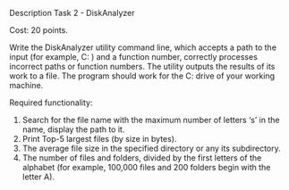 Description
Task 2 - DiskAnalyzer

Cost: 20 points.

Write the DiskAnalyzer utility command line, which accepts a path to the input (for example, C: ) and a function number, 
correctly processes incorrect paths or function numbers. The utility outputs the results of its work to a file. 
The program should work for the C: drive of your working machine.

Required functionality:

1. Search for the file name with the maximum number of letters ‘s’ in the name, display the path to it.
2. Print Top-5 largest files (by size in bytes).
3. The average file size in the specified directory or any its subdirectory.
4. The number of files and folders, divided by the first letters of the alphabet (for example, 100,000 files and 200 folders begin with the letter A).